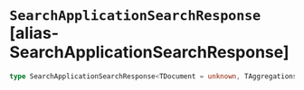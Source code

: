 # `SearchApplicationSearchResponse` [alias-SearchApplicationSearchResponse]
```typescript
type SearchApplicationSearchResponse<TDocument = unknown, TAggregations = Record<[AggregateName](./AggregateName.md), [AggregationsAggregate](./AggregationsAggregate.md)>> = [SearchResponseBody](./SearchResponseBody.md)<TDocument, TAggregations>;
```
